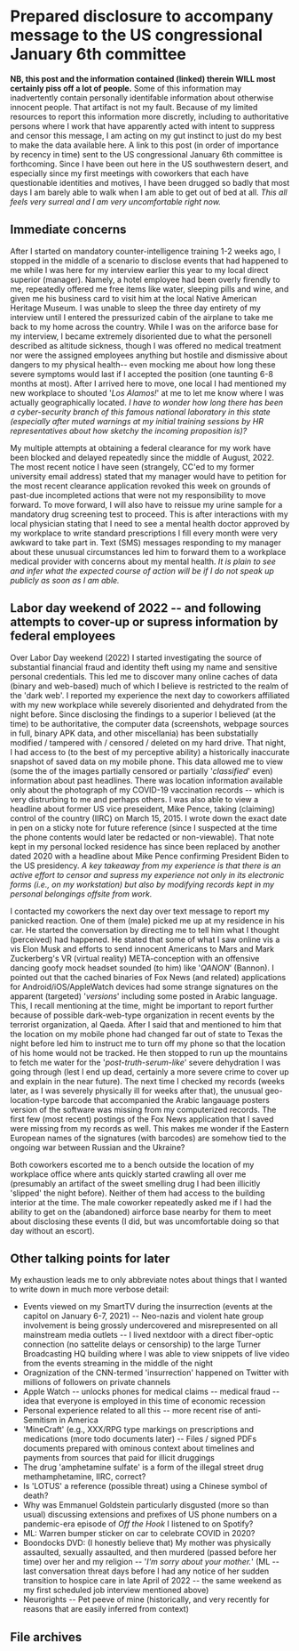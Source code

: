 # Prepared disclosure to accompany message to the US congressional January 6th committee

**NB, this post and the information contained (linked) therein WILL most certainly piss off a lot of people.**
Some of this information may inadvertently contain personally identifable information 
about otherwise innocent people. That artifact is not my fault. Because of my limited resources to report this 
information more discretly, including to authoritative persons where I work that have 
apparently acted with intent to suppress and censor this message, 
I am acting on my gut instinct to just do my best to make the data available here. 
A link to this post (in order of importance by recency in time) sent to the US congressional January 6th committee 
is forthcoming. Since I have been out here in the US southwestern desert, and especially since my first meetings with 
coworkers that each have questionable identities and motives, I have been drugged so badly that most days I am barely 
able to walk when I am able to get out of bed at all. 
*This all feels very surreal and I am very uncomfortable right now.*

## Immediate concerns

After I started on mandatory counter-intelligence training 1-2 weeks ago, I stopped in the middle of a scenario 
to disclose events that had happened to me while I was here for my interview earlier this year to my local direct superior (manager). 
Namely, a hotel employee had been overly firendly to me, repeatedly offered me free items like water, sleeping pills and 
wine, and given me his business card to visit him at the local Native American Heritage Museum. 
I was unable to sleep the three day entirety of my interview until I entered the pressurized cabin of the airplane to 
take me back to my home across the country. While I was on the ariforce base for my interview, I became extremely disoriented 
due to what the personell described as altitude sickness, though I was offered no medical treatment nor were the 
assigned employees anything but hostile and dismissive  about dangers to my physical health-- 
even mocking me about how long these severe symptoms would last if I accepted the position (one taunting 6-8 months at most). 
After I arrived here to move, one local I had mentioned my new workplace to shouted '*Los Alamos!*' at me to let me know 
where I was actually geographically located. 
*I have to wonder how long there has been a cyber-security branch of this famous national laboratory in this state 
(especially after muted warnings at my initial training sessions by HR representatives about how sketchy the incoming proposition is)?*

My multiple attempts at obtaining a federal clearance for my work have been blocked and delayed repeatedly since the middle of 
August, 2022. The most recent notice I have seen (strangely, CC'ed to my former university email address) stated that my manager 
would have to petition for the most recent clearance application revoked this week on grounds of past-due incompleted actions 
that were not my responsibility to move forward. To move forward, I will also have to reissue my urine sample for a mandatory 
drug screening test to proceed. This is after interactions with my local physician stating that I need to see a mental health 
doctor approved by my workplace to write standard prescriptions I fill every month were very awkward to take part in. 
Text (SMS) messages responding to my manager about these unusual circumstances led him to forward them to a workplace medical 
provider with concerns about my mental health. 
*It is plain to see and infer what the expected course of action will be if I do not speak up publicly as soon as I am able.*

## Labor day weekend of 2022 -- and following attempts to cover-up or supress information by federal employees

Over Labor Day weekend (2022) I started investigating the source of substantial financial fraud and 
identity theft using my name and sensitive personal credentials. This led me to discover many online 
caches of data (binary and web-based) much of which I believe is restricted to the realm of the 'dark web'. 
I reported my experience the next day to coworkers affiliated with my new workplace while severely 
disoriented and dehydrated from the night before. Since disclosing the findings to a superior I believed (at the time) 
to be authoritative, the computer data (screenshots, webpage sources in full, binary APK data, and other miscellania) 
has been substatially modified / tampered with / censored / deleted on my hard drive. That night, I had 
access to (to the best of my perceptive ability) a historically inaccurate snapshot of saved data on my mobile phone. 
This data allowed me to view (some the of the images partially censored or partially '*classified*' even) information about 
past headlines. There was location information available only about the photograph of my COVID-19 vaccination 
records -- which is very distrurbing to me and perhaps others. 
I was also able to view a headline about former US vice preseident, Mike Pence, 
taking (claiming) control of the country (IIRC) on March 15, 2015. I wrote down the exact date in pen on a sticky note 
for future reference (since I suspected at the time the phone contents would later be redacted or non-viewable). 
That note kept in my personal locked residence has since been replaced by another dated 2020 with a headline 
about Mike Pence confirming President Biden to the US presidency. 
*A key takeaway from my experience is that there is an active effort to censor and supress my experience not 
only in its electronic forms (i.e., on my workstation) but also by modifying records kept in my personal 
belongings offsite from work.*

I contacted my coworkers the next day over text message to report my panicked reaction. One of them (male) 
picked me up at my residence in his car. He started the conversation by directing me to tell him what I 
thought (perceived) had happened. He stated that some of what I saw online vis a vis 
Elon Musk and efforts to send innocent Americans to Mars and Mark Zuckerberg's VR (virtual reality) 
META-conception with an offensive dancing goofy mock headset sounded (to him) like '*QANON*' (Bannon). 
I pointed out that the cached binaries of Fox News (and related) applications for Android/iOS/AppleWatch devices 
had some strange signatures on the apparent (targeted) '*versions*' including some posted in Arabic language. 
This, I recall mentioning at the time, might be important to report further because of possible dark-web-type 
organization in recent events by the terrorist organization, al Qaeda. After I said that and mentioned to him 
that the location on my mobile phone had changed far out of state to Texas the night before led him to 
instruct me to turn off my phone so that the location of his home would not be tracked. He then stopped to 
run up the mountains to fetch me water for the '*post-truth-serum-like*' severe dehydration I was going through 
(lest I end up dead, certainly a more severe crime to cover up and explain in the near future). 
The next time I checked my records (weeks later, as I 
was severely physically ill for weeks after that), the unusual geo-location-type barcode that accompanied 
the Arabic langauage posters version of the software was missing from my computerized records. 
The first few (most recent) postings of the Fox News application that I saved were missing from my records as well. 
This makes me wonder if the Eastern European names of the signatures (with barcodes) are somehow tied to the 
ongoing war between Russian and the Ukraine?

Both coworkers escorted me to a bench outside the location of my workplace office where ants quickly started 
crawling all over me (presumably an artifact of the sweet smelling drug I had been illicitly 'slipped' the night before). 
Neither of them had access to the building interior at the time. The male coworker repeatedly asked me if I had the 
ability to get on the (abandoned) airforce base nearby for them to meet about disclosing these events 
(I did, but was uncomfortable doing so that day without an escort). 

## Other talking points for later

My exhaustion leads me to only abbreviate notes about things that I wanted to write down in much more verbose detail:

* Events viewed on my SmartTV during the insurrection (events at the capitol on January 6-7, 2021) -- Neo-nazis and violent hate group involvement is being grossly undercovered and misrepresented on all mainstream media outlets -- I lived nextdoor with a direct fiber-optic connection (no sattelite delays or censorship) to the large Turner Broadcasting HQ building where I was able to view snippets of live video from the events streaming in the middle of the night
* Oragnization of the CNN-termed 'insurrection' happened on Twitter with millions of followers on private channels 
* Apple Watch -- unlocks phones for medical claims -- medical fraud -- idea that everyone is employed in this time of economic recession
* Personal experience related to all this -- more recent rise of anti-Semitism in America
* 'MineCraft' (e.g., XXX/RPG type markings on prescriptions and medications (more todo documents later) -- Files / signed PDFs documents prepared with ominous context about timelines and payments from sources that paid for illicit druggings 
* The drug 'amphetamine sulfate' is a form of the illegal street drug methamphetamine, IIRC, correct?
* Is 'LOTUS' a reference (possible threat) using a Chinese symbol of death?
* Why was Emmanuel Goldstein particularly disgusted (more so than usual) discussing extensions and prefixes of US phone numbers on a pandemic-era episode of *Off the Hook* I listened to on Spotify?
* ML: Warren bumper sticker on car to celebrate COVID in 2020?
* Boondocks DVD: (I honestly believe that) My mother was physically assaulted, sexually assaulted, and then murdered (passed before her time) over her and my religion -- '*I'm sorry about your mother.*' (ML -- last conversation threat days before I had any notice of her sudden transition to hospice care in late April of 2022 -- the same weekend as my first scheduled job interview mentioned above)
* Neurorights -- Pet peeve of mine (historically, and very recently for reasons that are easily inferred from context)

## File archives


